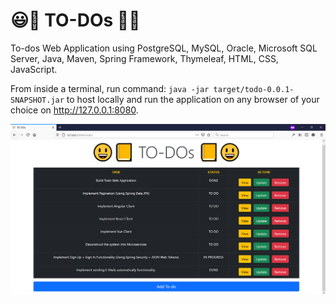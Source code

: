 # 😃📒 TO-DOs 📒😃
To-dos Web Application using PostgreSQL, MySQL, Oracle, Microsoft SQL Server, Java, Maven, Spring Framework, Thymeleaf, HTML, CSS, JavaScript.

From inside a terminal, run command: `java -jar target/todo-0.0.1-SNAPSHOT.jar` to host locally and run the application on any browser of your choice on http://127.0.0.1:8080.

![img.png](img.png)
